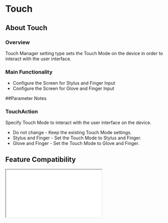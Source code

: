 # Touch

## About Touch

### Overview

Touch Manager setting type sets the Touch Mode on the device in order to interact with the user interface.

### Main Functionality

* Configure the Screen for Stylus and Finger Input
* Configure the Screen for Glove and Finger Input

##Parameter Notes
### TouchAction
Specify Touch Mode to interact with the user interface on the device.

* Do not change - Keep the existing Touch Mode settings.
* Stylus and Finger - Set the Touch Mode to Stylus and Finger.
* Glove and Finger - Set the Touch Mode to Glove and Finger.


## Feature Compatibility
<iframe src="compare.html#mx=4.3&csp=TouchMgr&os=All&embed=true"></iframe> 
